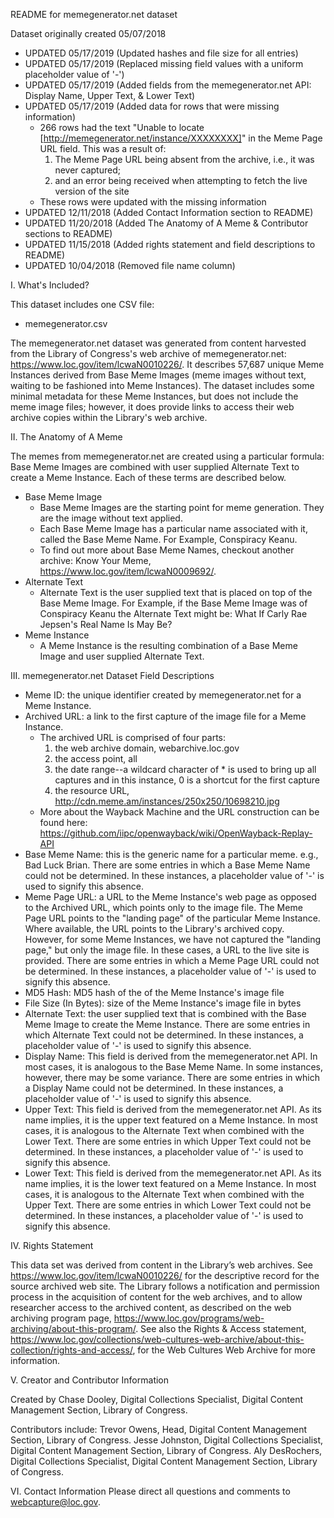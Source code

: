 README for memegenerator.net dataset

Dataset originally created 05/07/2018
- UPDATED 05/17/2019 (Updated hashes and file size for all entries)
- UPDATED 05/17/2019 (Replaced missing field values with a uniform placeholder value of '-')
- UPDATED 05/17/2019 (Added fields from the memegenerator.net API: Display Name, Upper Text, & Lower Text)
- UPDATED 05/17/2019 (Added data for rows that were missing information)
	- 266 rows had the text "Unable to locate [http://memegenerator.net/instance/XXXXXXXX]" in the Meme Page URL field. This was a result of:
		1) The Meme Page URL being absent from the archive, i.e., it was never captured;
		2) and an error being received when attempting to fetch the live version of the site
	- These rows were updated with the missing information
- UPDATED 12/11/2018 (Added Contact Information section to README)
- UPDATED 11/20/2018 (Added The Anatomy of A Meme & Contributor sections to README)
- UPDATED 11/15/2018 (Added rights statement and field descriptions to README)
- UPDATED 10/04/2018 (Removed file name column)

I. What's Included?

This dataset includes one CSV file:

- memegenerator.csv

The memegenerator.net dataset was generated from content harvested from the Library of Congress's web archive of memegenerator.net: https://www.loc.gov/item/lcwaN0010226/. It describes 57,687 unique Meme Instances derived from Base Meme Images (meme images without text, waiting to be fashioned into Meme Instances). The dataset includes some minimal metadata for these Meme Instances, but does not include the meme image files; however, it does provide links to access their web archive copies within the Library's web archive.

II. The Anatomy of A Meme

The memes from memegenerator.net are created using a particular formula: Base Meme Images are combined with user supplied Alternate Text to create a Meme Instance. Each of these terms are described below.

- Base Meme Image
    - Base Meme Images are the starting point for meme generation. They are the image without text applied.
    - Each Base Meme Image has a particular name associated with it, called the Base Meme Name. For Example, Conspiracy Keanu.
    - To find out more about Base Meme Names, checkout another archive: Know Your Meme, https://www.loc.gov/item/lcwaN0009692/.
- Alternate Text
    - Alternate Text is the user supplied text that is placed on top of the Base Meme Image. For Example, if the Base Meme Image was of Conspiracy Keanu the Alternate Text might be: What If Carly Rae Jepsen's Real Name Is May Be?
- Meme Instance
    - A Meme Instance is the resulting combination of a Base Meme Image and user supplied Alternate Text. 

III. memegenerator.net Dataset Field Descriptions

- Meme ID: the unique identifier created by memegenerator.net for a Meme Instance.
- Archived URL: a link to the first capture of the image file for a Meme Instance.
    - The archived URL is comprised of four parts:
        1. the web archive domain, webarchive.loc.gov
        2. the access point, all
        3. the date range--a wildcard character of * is used to bring up all captures and in this instance, 0 is a shortcut for the first capture
        4. the resource URL, http://cdn.meme.am/instances/250x250/10698210.jpg
    - More about the Wayback Machine and the URL construction can be found here: https://github.com/iipc/openwayback/wiki/OpenWayback-Replay-API
- Base Meme Name: this is the generic name for a particular meme. e.g., Bad Luck Brian. There are some entries in which a Base Meme Name could not be determined. In these instances, a placeholder value of '-' is used to signify this absence.
- Meme Page URL: a URL to the Meme Instance's web page as opposed to the Archived URL, which points only to the image file. The Meme Page URL points to the "landing page" of the particular Meme Instance. Where available, the URL points to the Library's archived copy. However, for some Meme Instances, we have not captured the "landing page," but only the image file. In these cases, a URL to the live site is provided. There are some entries in which a Meme Page URL could not be determined. In these instances, a placeholder value of '-' is used to signify this absence.
- MD5 Hash: MD5 hash of the of the Meme Instance's image file
- File Size (In Bytes): size of the Meme Instance's image file in bytes
- Alternate Text: the user supplied text that is combined with the Base Meme Image to create the Meme Instance. There are some entries in which Alternate Text could not be determined. In these instances, a placeholder value of '-' is used to signify this absence.
- Display Name: This field is derived from the memegenerator.net API. In most cases, it is analogous to the Base Meme Name. In some instances, however, there may be some variance. There are some entries in which a Display Name could not be determined. In these instances, a placeholder value of '-' is used to signify this absence.
- Upper Text: This field is derived from the memegenerator.net API. As its name implies, it is the upper text featured on a Meme Instance. In most cases, it is analogous to the Alternate Text when combined with the Lower Text. There are some entries in which Upper Text could not be determined. In these instances, a placeholder value of '-' is used to signify this absence.
- Lower Text: This field is derived from the memegenerator.net API. As its name implies, it is the lower text featured on a Meme Instance. In most cases, it is analogous to the Alternate Text when combined with the Upper Text. There are some entries in which Lower Text could not be determined. In these instances, a placeholder value of '-' is used to signify this absence.

IV. Rights Statement

This data set was derived from content in the Library’s web archives. See https://www.loc.gov/item/lcwaN0010226/ for the descriptive record for the source archived web site. The Library follows a notification and permission process in the acquisition of content for the web archives, and to allow researcher access to the archived content, as described on the web archiving program page, https://www.loc.gov/programs/web-archiving/about-this-program/. See also the Rights & Access statement, https://www.loc.gov/collections/web-cultures-web-archive/about-this-collection/rights-and-access/, for the Web Cultures Web Archive for more information.

V. Creator and Contributor Information

Created by Chase Dooley, Digital Collections Specialist, Digital Content Management Section, Library of Congress.

Contributors include:
Trevor Owens, Head, Digital Content Management Section, Library of Congress.
Jesse Johnston, Digital Collections Specialist, Digital Content Management Section, Library of Congress.
Aly DesRochers, Digital Collections Specialist, Digital Content Management Section, Library of Congress.

VI. Contact Information
Please direct all questions and comments to webcapture@loc.gov.